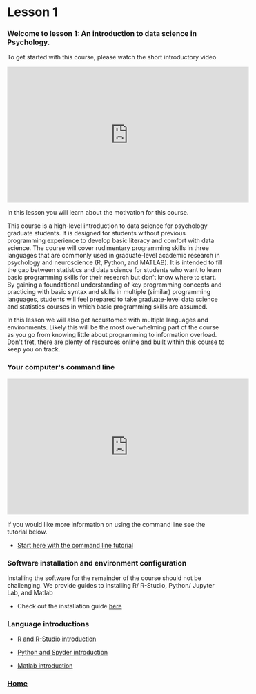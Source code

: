 # Lesson 1
### Welcome to lesson 1: An introduction to data science in Psychology. 

To get started with this course, please watch the short introductory video

<iframe width="560" height="315" src="https://www.youtube.com/embed/kF4zAjMfYPw" title="YouTube video player" frameborder="0" allow="accelerometer; autoplay; clipboard-write; encrypted-media; gyroscope; picture-in-picture; web-share" allowfullscreen></iframe>


In this lesson you will learn about the motivation for this course. 


This course is a high-level introduction to data science for psychology graduate students. It is designed for students without previous programming experience to develop basic literacy and comfort with data science. The course will cover rudimentary programming skills in three languages that are commonly used in graduate-level academic research in psychology and neuroscience (R, Python, and MATLAB). It is intended to fill the gap between statistics and data science for students who want to learn basic programming skills for their research but don’t know where to start. By gaining a foundational understanding of key programming concepts and practicing with basic syntax and skills in multiple (similar) programming languages, students will feel prepared to take graduate-level data science and statistics courses in which basic programming skills are assumed.






In this lesson we will also get accustomed with multiple languages and environments. Likely this will be the most overwhelming part of the course as you go from knowing little about programming to information overload. Don't fret, there are plenty of resources online and built within this course to keep you on track. 

### Your computer's command line

<iframe width="560" height="315" src="https://www.youtube.com/embed/h4nQ6uoegOc" title="YouTube video player" frameborder="0" allow="accelerometer; autoplay; clipboard-write; encrypted-media; gyroscope; picture-in-picture; web-share" allowfullscreen></iframe>

If you would like more information on using the command line see the tutorial below. 
* [Start here with the command line tutorial](command_line.md)



### Software installation and environment configuration
Installing the software for the remainder of the course should not be challenging. We provide guides to installing R/ R-Studio, Python/ Jupyter Lab, and Matlab

* Check out the installation guide [here](installing_software.md)


### Language introductions

* [R and R-Studio introduction](r_intro.md)

* [Python and Spyder introduction](python_intro.md)

* [Matlab introduction](matlab_intro.md)





### [Home](https://bdeck8317.github.io/compPsy.github.io/)
